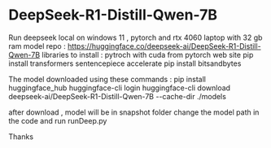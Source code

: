 # DeepSeek-R1-Distill-Qwen-7B
Run deepseek local on windows 11 , pytorch and rtx 4060 laptop with 32 gb ram
model repo :
https://huggingface.co/deepseek-ai/DeepSeek-R1-Distill-Qwen-7B
libraries to install :
pytroch with cuda from pytorch web site
pip install transformers sentencepiece accelerate
pip install bitsandbytes

The model downloaded using these commands :
pip install huggingface_hub
huggingface-cli login
huggingface-cli download deepseek-ai/DeepSeek-R1-Distill-Qwen-7B --cache-dir ./models

after download , model will be in snapshot folder
change the model path in the code and run runDeep.py

Thanks




